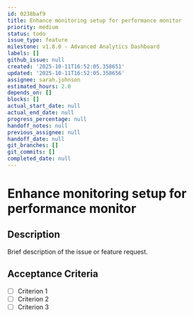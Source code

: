 ```yaml
---
id: 0238baf9
title: Enhance monitoring setup for performance monitor
priority: medium
status: todo
issue_type: feature
milestone: v1.8.0 - Advanced Analytics Dashboard
labels: []
github_issue: null
created: '2025-10-11T16:52:05.358651'
updated: '2025-10-11T16:52:05.358656'
assignee: sarah.johnson
estimated_hours: 2.0
depends_on: []
blocks: []
actual_start_date: null
actual_end_date: null
progress_percentage: null
handoff_notes: null
previous_assignee: null
handoff_date: null
git_branches: []
git_commits: []
completed_date: null
---
```


# Enhance monitoring setup for performance monitor

## Description

Brief description of the issue or feature request.

## Acceptance Criteria

- [ ] Criterion 1
- [ ] Criterion 2
- [ ] Criterion 3